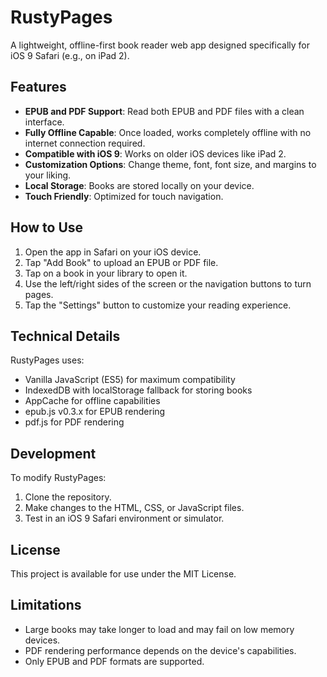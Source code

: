 # RustyPages

A lightweight, offline-first book reader web app designed specifically for iOS 9 Safari (e.g., on iPad 2).

## Features

- **EPUB and PDF Support**: Read both EPUB and PDF files with a clean interface.
- **Fully Offline Capable**: Once loaded, works completely offline with no internet connection required.
- **Compatible with iOS 9**: Works on older iOS devices like iPad 2.
- **Customization Options**: Change theme, font, font size, and margins to your liking.
- **Local Storage**: Books are stored locally on your device.
- **Touch Friendly**: Optimized for touch navigation.

## How to Use

1. Open the app in Safari on your iOS device.
2. Tap "Add Book" to upload an EPUB or PDF file.
3. Tap on a book in your library to open it.
4. Use the left/right sides of the screen or the navigation buttons to turn pages.
5. Tap the "Settings" button to customize your reading experience.

## Technical Details

RustyPages uses:

- Vanilla JavaScript (ES5) for maximum compatibility
- IndexedDB with localStorage fallback for storing books
- AppCache for offline capabilities
- epub.js v0.3.x for EPUB rendering
- pdf.js for PDF rendering

## Development

To modify RustyPages:

1. Clone the repository.
2. Make changes to the HTML, CSS, or JavaScript files.
3. Test in an iOS 9 Safari environment or simulator.

## License

This project is available for use under the MIT License.

## Limitations

- Large books may take longer to load and may fail on low memory devices.
- PDF rendering performance depends on the device's capabilities.
- Only EPUB and PDF formats are supported. 